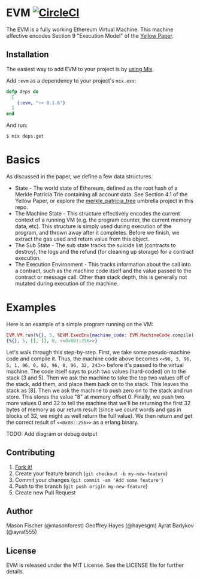 # EVM [![CircleCI](https://circleci.com/gh/poanetwork/evm.svg?style=svg)](https://circleci.com/gh/poanetwork/evm)

The EVM is a fully working Ethereum Virtual Machine. This machine effective encodes Section 9 "Execution Model" of the [Yellow Paper](http://gavwood.com/Paper.pdf).

## Installation

The easiest way to add EVM to your project is by [using Mix](http://elixir-lang.org/getting-started/mix-otp/introduction-to-mix.html).

Add `:evm` as a dependency to your project's `mix.exs`:

```elixir
defp deps do
  [
    {:evm, "~> 0.1.6"}
  ]
end
```

And run:

    $ mix deps.get

# Basics

As discussed in the paper, we define a few data structures.

* State - The world state of Ethereum, defined as the root hash of a Merkle Patricia Trie containing all account data. See Section 4.1 of the Yellow Paper, or explore the [merkle_patricia_tree](https://github.com/exthereum/merkle_patricia_tree) umbrella project in this repo.
* The Machine State - This structure effectively encodes the current context of a running VM (e.g. the program counter, the current memory data, etc). This structure is simply used during execution of the program, and thrown away after it completes. Before we finish, we extract the gas used and return value from this object.
* The Sub State - The sub state tracks the suicide list (contracts to destroy), the logs and the refund (for cleaning up storage) for a contract execution.
* The Execution Environment - This tracks information about the call into a contract, such as the machine code itself and the value passed to the contract or message call. Other than stack depth, this is generally not mutated during execution of the machine.

# Examples

Here is an example of a simple program running on the VM:

```elixir
EVM.VM.run(%{}, 5, %EVM.ExecEnv{machine_code: EVM.MachineCode.compile([:push1, 3, :push1, 5, :add, :push1, 0x00, :mstore, :push1, 0, :push1, 32, :return])})
{%{}, 5, [], [], 0, <<0x08::256>>}
```

Let's walk through this step-by-step. First, we take some pseudo-machine code and compile it. Thus, the machine code above becomes `<<96, 3, 96, 5, 1, 96, 0, 82, 96, 0, 96, 32, 243>>` before it's passed to the virtual machine. The code itself says to push two values (hard-coded) on to the stack (3 and 5). Then we ask the machine to take the top two values off of the stack, add them, and place them back on to the stack. This leaves the stack as [8]. Then we ask the machine to push zero on to the stack and run store. This stores the value "8" at memory offset 0. Finally, we push two more values 0 and 32 to tell the machine that we'll be returning the first 32 bytes of memory as our return result (since we count words and gas in blocks of 32, we might as well return the full value). We then return and get the correct result of `<<0x08::256>>` as a erlang binary.

TODO: Add diagram or debug output

## Contributing

1. [Fork it!](https://github.com/exthereum/evm/fork)
2. Create your feature branch (`git checkout -b my-new-feature`)
3. Commit your changes (`git commit -am 'Add some feature'`)
4. Push to the branch (`git push origin my-new-feature`)
5. Create new Pull Request

## Author

Mason Fischer (@masonforest)
Geoffrey Hayes (@hayesgm)
Ayrat Badykov (@ayrat555)

## License

EVM is released under the MIT License. See the LICENSE file for further details.
